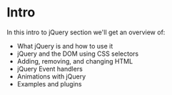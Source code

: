 # Intro 

In this intro to jQuery section we'll get an overview of:

- What jQuery is and how to use it
- jQuery and the DOM using CSS selectors 
- Adding, removing, and changing HTML 
- jQuery Event handlers
- Animations with jQuery
- Examples and plugins 